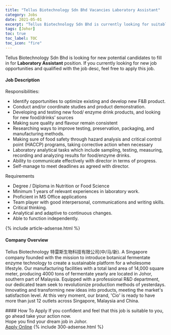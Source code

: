```yaml
---
title: "Tellus Biotechnology Sdn Bhd Vacancies Laboratory Assistant" 
category: Jobs 
date: 2021-05-01 
excerpt: "Tellus Biotechnology Sdn Bhd is currently looking for suitable person to fill in the Laboratory Assistant which based in Johor" 
tags: [Johor] 
toc: true 
toc_label: TOC 
toc_icon: "fire" 
--- 
```


<p>Tellus Biotechnology Sdn Bhd is looking for new potential candidates to fill in for <b>Laboratory Assistant</b> position. If you currently looking for new job opportunities and qualified with the job desc, feel free to apply this job.
</p><div><div><h4>Job Description</h4></div><div><div><span><div><p>Responsibilities:</p><ul><li>Identify&#160;opportunities to optimize existing and develop new F&amp;B product.</li><li>Conduct and/or coordinate studies and product demonstration.</li><li>Developing and testing new food/ enzyme drink products, and looking for new food/drinks&#8217; sources</li><li>Making sure quality and flavour remain consistent</li><li>Researching ways to improve testing, preservation, packaging, and manufacturing methods.</li><li>Making sure of food safety through hazard analysis and critical control point (HACCP)&#160;programs, taking corrective action when necessary</li><li>Laboratory analytical tasks which include sampling, testing, measuring, recording and analyzing results for food/enzyme drinks.</li><li>Ability to communicate effectively with director in terms of progress.</li><li>Self-manage to meet deadlines as agreed with director.</li></ul><p>Requirements</p><ul><li>Degree / Diploma in Nutrition or Food Science</li><li>Minimum 1 years of relevant experiences in laboratory work.</li><li>Proficient in MS Office applications</li><li>Team player with good interpersonal, communications and writing skills.</li><li>Critical thinking.</li><li>Analytical and adaptive to continuous changes.</li><li>Able to function independently.</li></ul></div></span></div></div></div> 
{% include article-adsense.html %} 
<div><div><h4>Company Overview</h4></div><div><div><span><div><p>Tellus Biotechnology &#29305;&#38647;&#26031;&#29983;&#29289;&#31185;&#25216;&#26377;&#38480;&#20844;&#21496;(&#20013;/&#39532;/&#26032;). A Singapore company founded with the mission to introduce botanical fermentate enzyme technology to create a sustainable platform for a wholesome lifestyle. Our manufacturing facilities with a total land area of 14,000 square meter, producing 4000 tons of fermentate yearly are located in Johor, southern part of Malaysia. Equipped with a professional R&amp;D department, our dedicated team seek to revolutionize production methods of yesterdays. Innovating and transforming new ideas into products, meeting the market's satisfaction level. At this very moment, our brand, 'Cio' is ready to have more than just 12 outlets across Singapore, Malaysia and China.</p></div></span></div></div></div> 
#### How To Apply 
If you confident and feel that this job is suitable to you, go ahead take your action now. <br/> 
Hope you find your dream job in Johor. <br/> 
<a href="https://www.jobstreet.com.my/en/job/laboratory-assistant-4554046?jobId=jobstreet-my-job-4554046&" class="btn btn--info" target="_blank" rel="nofollow noopenner">Apply Online</a> 
{% include 300-adsense.html %} 